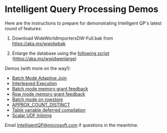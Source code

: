 # Intelligent Query Processing Demos

Here are the instructions to prepare for demonstrating Intelligent QP's latest round of features:

1) Download WideWorldImportersDW-Full.bak from https://aka.ms/wwidwbak 

2) Enlarge the database using the [following script](IQP%20Demo%20Setup%20-%20Enlarging%20WideWorldImportersDW.sql) (https://aka.ms/wwidwenlarge) 

Demos (with more on the way!):

- [Batch Mode Adaptive Join](IQP%20Demo%20-%20Batch%20Mode%20Adaptive%20Join.sql)
- [Interleaved Execution](IQP%20Demo%20-%20Interleaved%20Execution.sql)
- [Batch mode memory grant feedback](IQP%20Demo%20-%20Batch%20Mode%20MGF.sql)
- [Row mode memory grant feedback](IQP%20Demo%20-%20Row%20Mode%20MGF.sql) 
- [Batch mode on rowstore](IQP%20Demo%20-%20Batch%20Mode%20on%20Rowstore.sql) 
- [APPROX_COUNT_DISTINCT](IQP%20Demo%20-%20APPROX_COUNT_DISTINCT.sql) 
- [Table variable deferred compilation](IQP%20Demo%20-%20TVDC.sql) 
- [Scalar UDF Inlining](IQP%20Demo%20-%20Scalar%20UDF%20Inlining.sql)

Email IntelligentQP@microsoft.com if questions in the meantime.